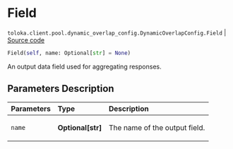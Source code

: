 # Field
`toloka.client.pool.dynamic_overlap_config.DynamicOverlapConfig.Field` | [Source code](https://github.com/Toloka/toloka-kit/blob/v1.1.2/src/client/pool/dynamic_overlap_config.py#L44)

```python
Field(self, name: Optional[str] = None)
```

An output data field used for aggregating responses.

## Parameters Description

| Parameters | Type | Description |
| :----------| :----| :-----------|
`name`|**Optional\[str\]**|<p>The name of the output field.</p>

